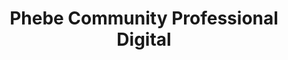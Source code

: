---
title: "Phebe Community Professional Digital"
url: /gbarnga/phebe-community-professional-digital/
shop: Foto
---